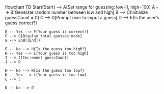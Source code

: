 flowchart TD
    Start[Start] --> A[Set range for guessing: low=1, high=100]
    A --> B[Generate random number between low and high]
    B --> C[Initialize guessCount = 0]
    C --> D[Prompt user to imput a guess]
    D --> E{Is the user's guess correct?}

    E -- Yes --> F[Your guess is correct!]
    F --> G[Display total guesses made]
    G --> End([End])

    E -- No --> H{Is the guess too high?}
    H -- Yes --> I[Your guess is too high]
    I --> J[Increment guessCount]
    J --> D

    H -- No --> K{Is the guess too low?}
    K -- Yes --> L[Your guess is too low]
    L --> J

    K -- No --> D
